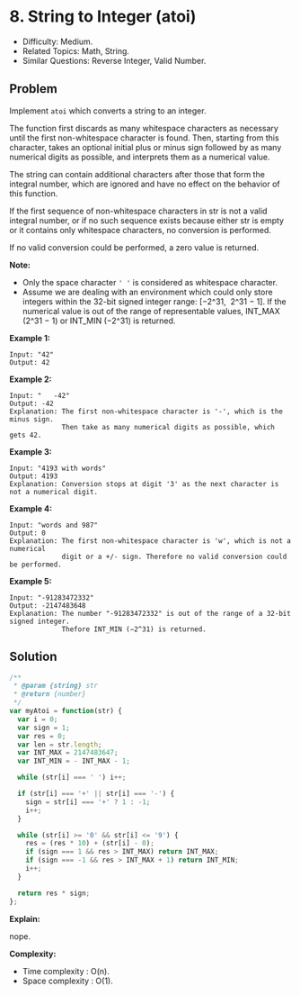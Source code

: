 # 8. String to Integer (atoi)

- Difficulty: Medium.
- Related Topics: Math, String.
- Similar Questions: Reverse Integer, Valid Number.

## Problem

Implement ```atoi``` which converts a string to an integer.

The function first discards as many whitespace characters as necessary until the first non-whitespace character is found. Then, starting from this character, takes an optional initial plus or minus sign followed by as many numerical digits as possible, and interprets them as a numerical value.

The string can contain additional characters after those that form the integral number, which are ignored and have no effect on the behavior of this function.

If the first sequence of non-whitespace characters in str is not a valid integral number, or if no such sequence exists because either str is empty or it contains only whitespace characters, no conversion is performed.

If no valid conversion could be performed, a zero value is returned.

**Note:**

- Only the space character ```' '``` is considered as whitespace character.
- Assume we are dealing with an environment which could only store integers within the 32-bit signed integer range: [−2^31,  2^31 − 1]. If the numerical value is out of the range of representable values, INT_MAX (2^31 − 1) or INT_MIN (−2^31) is returned.

**Example 1:**

```
Input: "42"
Output: 42
```

**Example 2:**

```
Input: "   -42"
Output: -42
Explanation: The first non-whitespace character is '-', which is the minus sign.
             Then take as many numerical digits as possible, which gets 42.
```

**Example 3:**

```
Input: "4193 with words"
Output: 4193
Explanation: Conversion stops at digit '3' as the next character is not a numerical digit.
```

**Example 4:**

```
Input: "words and 987"
Output: 0
Explanation: The first non-whitespace character is 'w', which is not a numerical 
             digit or a +/- sign. Therefore no valid conversion could be performed.
```

**Example 5:**

```
Input: "-91283472332"
Output: -2147483648
Explanation: The number "-91283472332" is out of the range of a 32-bit signed integer.
             Thefore INT_MIN (−2^31) is returned.
```

## Solution

```javascript
/**
 * @param {string} str
 * @return {number}
 */
var myAtoi = function(str) {
  var i = 0;
  var sign = 1;
  var res = 0;
  var len = str.length;
  var INT_MAX = 2147483647;
  var INT_MIN = - INT_MAX - 1;

  while (str[i] === ' ') i++;

  if (str[i] === '+' || str[i] === '-') {
    sign = str[i] === '+' ? 1 : -1;
    i++;
  }

  while (str[i] >= '0' && str[i] <= '9') {
    res = (res * 10) + (str[i] - 0);
    if (sign === 1 && res > INT_MAX) return INT_MAX;
    if (sign === -1 && res > INT_MAX + 1) return INT_MIN;
    i++;
  }

  return res * sign;
};
```

**Explain:**

nope.

**Complexity:**

* Time complexity : O(n).
* Space complexity : O(1).

